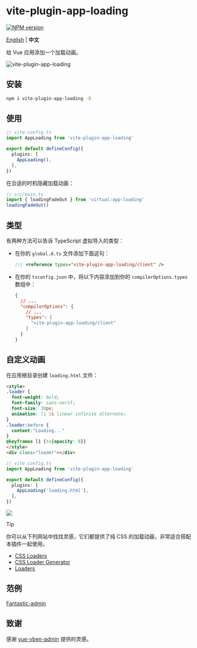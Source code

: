 # vite-plugin-app-loading

[![NPM version](https://img.shields.io/npm/v/vite-plugin-app-loading?color=a1b858&label=)](https://www.npmjs.com/package/vite-plugin-app-loading)

[English](./README.md) | **中文**

给 Vue 应用添加一个加载动画。

![vite-plugin-app-loading](https://github.com/user-attachments/assets/95217497-7022-43c1-987a-cec101db7671)

## 安装

```bash
npm i vite-plugin-app-loading -D
```

## 使用

```ts
// vite.config.ts
import AppLoading from 'vite-plugin-app-loading'

export default defineConfig({
  plugins: [
    AppLoading(),
  ],
})
```

在合适的时机隐藏加载动画：

```ts
// src/main.ts
import { loadingFadeOut } from 'virtual:app-loading'
loadingFadeOut()
```

## 类型

有两种方法可以告诉 TypeScript 虚拟导入的类型：

- 在你的 `global.d.ts` 文件添加下面这句：

  ```ts
  /// <reference types="vite-plugin-app-loading/client" />
  ```

- 在你的 `tsconfig.json` 中，将以下内容添加到你的 `compilerOptions.types` 数组中：

  ```json
  {
    // ...
    "compilerOptions": {
      // ...
      "types": [
        "vite-plugin-app-loading/client"
      ]
    }
  }
  ```

## 自定义动画

在应用根目录创建 `loading.html` 文件：

```html
<style>
.loader {
  font-weight: bold;
  font-family: sans-serif;
  font-size: 30px;
  animation: l1 1s linear infinite alternate;
}
.loader:before {
  content:"Loading..."
}
@keyframes l1 {to{opacity: 0}}
</style>
<div class="loader"></div>
```

```ts
// vite.config.ts
import AppLoading from 'vite-plugin-app-loading'

export default defineConfig({
  plugins: [
    AppLoading('loading.html'),
  ],
})
```

![](https://github.com/user-attachments/assets/b05f8157-2f06-44af-b8bb-fa53701daf29)

> [!TIP]
> 你可以从下列网站中找找灵感，它们都提供了纯 CSS 的加载动画，非常适合搭配本插件一起使用。
>
> - [CSS Loaders](https://css-loaders.com/)
> - [CSS Loader Generator](https://10015.io/tools/css-loader-generator)
> - [Loaders](https://cssloaders.github.io/)

## 范例

[Fantastic-admin](https://github.com/fantastic-admin/basic)

## 致谢

感谢 [vue-vben-admin](https://github.com/vbenjs/vue-vben-admin/tree/7bcb973d6595545e2cef6ad4006d781b3176f67b/internal/vite-config/src/plugins/inject-app-loading) 提供的灵感。
